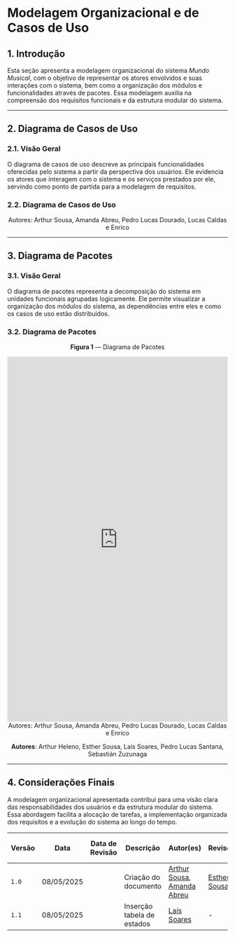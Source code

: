 # Modelagem Organizacional e de Casos de Uso

## 1. Introdução

Esta seção apresenta a modelagem organizacional do sistema *Mundo Musical*, com o objetivo de representar os atores envolvidos e suas interações com o sistema, bem como a organização dos módulos e funcionalidades através de pacotes. Essa modelagem auxilia na compreensão dos requisitos funcionais e da estrutura modular do sistema.

---

## 2. Diagrama de Casos de Uso

### 2.1. Visão Geral

O diagrama de casos de uso descreve as principais funcionalidades oferecidas pelo sistema a partir da perspectiva dos usuários. Ele evidencia os atores que interagem com o sistema e os serviços prestados por ele, servindo como ponto de partida para a modelagem de requisitos.

### 2.2. Diagrama de Casos de Uso

<img src="">
<center>Autores: Arthur Sousa, Amanda Abreu, Pedro Lucas Dourado, Lucas Caldas e Enrico</center>

---

## 3. Diagrama de Pacotes

### 3.1. Visão Geral

O diagrama de pacotes representa a decomposição do sistema em unidades funcionais agrupadas logicamente. Ele permite visualizar a organização dos módulos do sistema, as dependências entre eles e como os casos de uso estão distribuídos.

### 3.2. Diagrama de Pacotes


<center> 

**Figura 1** — Diagrama de Pacotes
</center>

<iframe frameborder="0" style="width:100%;height:833px;" src="https://viewer.diagrams.net/?tags=%7B%7D&lightbox=1&highlight=0000ff&edit=_blank&layers=1&nav=1&title=Diagrama%20de%20Pacotes.drawio&dark=auto#Uhttps%3A%2F%2Fdrive.google.com%2Fuc%3Fid%3D1_Mn6RvEakGwQdYkAvTcXphO4Vbem1W6i%26export%3Ddownload"></iframe>
<center>Autores: Arthur Sousa, Amanda Abreu, Pedro Lucas Dourado, Lucas Caldas e Enrico</center>

<center> 

**Autores**: Arthur Heleno, Esther Sousa, Laís Soares, Pedro Lucas Santana, Sebastián Zuzunaga
</center>

---

## 4. Considerações Finais

A modelagem organizacional apresentada contribui para uma visão clara das responsabilidades dos usuários e da estrutura modular do sistema. Essa abordagem facilita a alocação de tarefas, a implementação organizada dos requisitos e a evolução do sistema ao longo do tempo.

| Versão | Data       | Data de Revisão | Descrição            | Autor(es)                                           | Revisor(es) | Detalhes da revisão |
|--------|------------|-----------------|----------------------|-----------------------------------------------------|-------------|---------------------|
| `1.0`  | 08/05/2025 |                 | Criação do documento | [Arthur Sousa](https://github.com/arthurrsousa), [Amanda Abreu](https://github.com/Amandaaaaabreu) | [Esther Sousa](https://github.com/) |                     |
| `1.1`  | 08/05/2025 | | Inserção tabela de estados | [Laís Soares](https://github.com/Laisczt) | - | |

